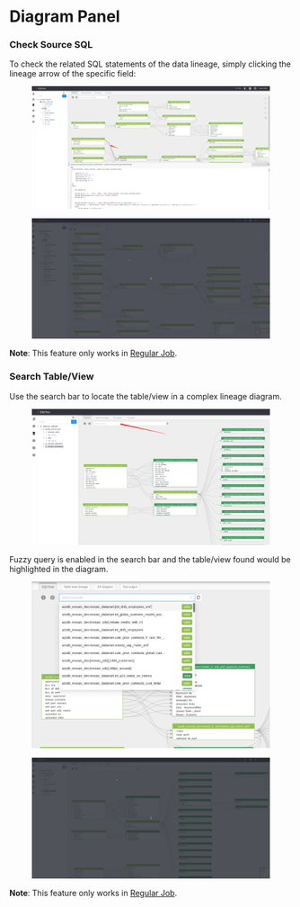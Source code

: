 # Diagram Panel

### Check Source SQL

To check the related SQL statements of the data lineage, simply clicking the lineage arrow of the specific field:

<figure><img src="../../.gitbook/assets/微信截图_20230519204458.png" alt=""><figcaption></figcaption></figure>

<figure><img src="../../.gitbook/assets/Peek 2023-05-21 09-38.gif" alt=""><figcaption></figcaption></figure>

**Note**: This feature only works in [Regular Job](../getting-started/different-modes-in-gudu-sqlflow/job-mode.md#regular-job).

### Search Table/View

Use the search bar to locate the table/view in a complex lineage diagram.

<figure><img src="../../.gitbook/assets/微信截图_20230522151842.png" alt=""><figcaption></figcaption></figure>

Fuzzy query is enabled in the search bar and the table/view found would be highlighted in the diagram.&#x20;

<figure><img src="../../.gitbook/assets/微信截图_20230522152615 (1).png" alt=""><figcaption></figcaption></figure>

<figure><img src="../../.gitbook/assets/Peek 2023-05-22 15-21.gif" alt=""><figcaption></figcaption></figure>

**Note**: This feature only works in [Regular Job](../getting-started/different-modes-in-gudu-sqlflow/job-mode.md#regular-job).
